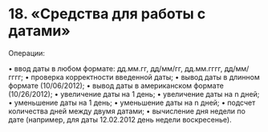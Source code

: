 # 18.	«Средства для работы с датами» 

Операции:

•	ввод даты в любом формате: дд.мм.гг, дд/мм/гг, дд.мм.гггг, дд/мм/гггг;
•	проверка корректности введенной даты;
•	вывод даты в длинном формате (10/06/2012);
•	вывод даты в американском формате (10/26/2012);
•	увеличение даты на 1 день;
•	увеличение даты на n дней;
•	уменьшение даты на 1 день;
•	уменьшение даты на n дней;
•	подсчет количества дней между двумя датами;
•	вычисление дня недели по дате (например, для даты 12.02.2012 день недели воскресенье).
